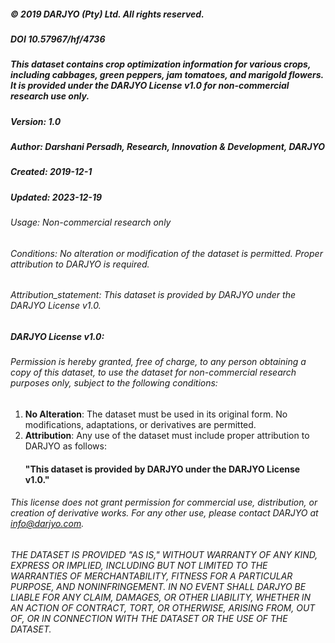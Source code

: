 ##### © 2019 DARJYO (Pty) Ltd. All rights reserved.

##### DOI 10.57967/hf/4736

##### This dataset contains crop optimization information for various crops, including cabbages, green peppers, jam tomatoes, and marigold flowers. It is provided under the DARJYO License v1.0 for non-commercial research use only.
##### Version: 1.0
##### Author: Darshani Persadh, Research, Innovation & Development, DARJYO
##### Created: 2019-12-1
##### Updated: 2023-12-19

###### Usage: Non-commercial research only
###### Conditions: No alteration or modification of the dataset is permitted. Proper attribution to DARJYO is required.
###### Attribution_statement: This dataset is provided by DARJYO under the DARJYO License v1.0.


#####  DARJYO License v1.0: 
###### Permission is hereby granted, free of charge, to any person obtaining a copy of this dataset, to use the dataset for non-commercial research purposes only, subject to the following conditions:

1. **No Alteration**: The dataset must be used in its original form. No modifications, adaptations, or derivatives are permitted.
2. **Attribution**: Any use of the dataset must include proper attribution to DARJYO as follows:
    #### "This dataset is provided by DARJYO under the DARJYO License v1.0."

###### This license does not grant permission for commercial use, distribution, or creation of derivative works. For any other use, please contact DARJYO at info@darjyo.com.

###### THE DATASET IS PROVIDED "AS IS," WITHOUT WARRANTY OF ANY KIND, EXPRESS OR IMPLIED, INCLUDING BUT NOT LIMITED TO THE WARRANTIES OF MERCHANTABILITY, FITNESS FOR A PARTICULAR PURPOSE, AND NONINFRINGEMENT. IN NO EVENT SHALL DARJYO BE LIABLE FOR ANY CLAIM, DAMAGES, OR OTHER LIABILITY, WHETHER IN AN ACTION OF CONTRACT, TORT, OR OTHERWISE, ARISING FROM, OUT OF, OR IN CONNECTION WITH THE DATASET OR THE USE OF THE DATASET.
